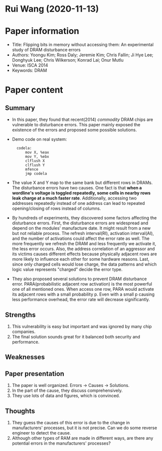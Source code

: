 # Rui Wang (2020-11-13)

# Paper information
- Title: Flipping bits in memory without accessing them: An experimental study of DRAM disturbance errors
- Authors: Yoongu Kim; Ross Daly; Jeremie Kim; Chris Fallin; Ji Hye Lee; Donghyuk Lee; Chris Wilkerson; Konrad Lai; Onur Mutlu
- Venue: ISCA 2014
- Keywords: DRAM

# Paper content

## Summary
* In this paper, they found that recent(2014) *commodity* DRAM chips are vulnerable to disturbance errors. This paper mainly exposed the existence of the errors and proposed some possible solutions.

* Demo code on real system:
        
        codela:    
            mov X, %eax
            mov Y, %ebx
            clflush X
            clflush Y
            mfence
            jmp codela
            
* The value X and Y map to the same bank but different rows in DRAMs. The disturbance errors have two causes. One fact is that **when a wordline's voltage is toggled repeatedly, some cells in nearby rows leak charge at a much faster rate**. Additionally, accessing two addresses repeatedly instead of one address can lead to repeated opening/closing of rows instead of columns.

* By hundreds of experiments, they discovered some factors affecting the disturbance errors. First, the disturbance errors are widespread and depend on the modules' manufacture date. It might result from a new but not reliable process. The refresh interval(RI), activation interval(AI), and the number of activations could affect the error rate as well. The more frequently we refresh the DRAM and less frequently we activate it, the less error occurs. Also, the address correlation of an aggressor and its victims causes different effects because physically adjacent rows are more likely to influence each other for some hardware reasons. Last, since only charged cells would lose charge, the data patterns and which logic value represents "charged" decide the error type.

* They also proposed several solutions to prevent DRAM disturbance error.  PARA(probabilistic adjacent row activation) is the most powerful one of all mentioned ones. When access one row, PARA would activate its adjacent rows with a small probability p. Even with a small p causing less performance overhead, the error rate will decrease significantly.

## Strengths
1. This vulnerability is easy but important and was ignored by many chip companies.
2. The final solution sounds great for it balanced both security and performance.
## Weaknesses
## Paper presentation
1. The paper is well organized. Errors -> Causes -> Solutions.
2. In the part of the cause, they discuss comprehensively.
3. They use lots of data and figures, which is convinced.

## Thoughts
1. They guess the causes of this error is due to the change in manufacturers' processes, but it is not precise. Can we do some reverse engineer to detect the cause.
2. Although other types of RAM are made in different ways, are there any potential errors in the manufacturers' processes? 
